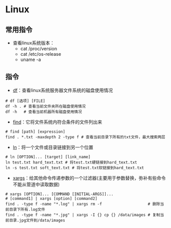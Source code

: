 # Linux

## 常用指令

- 查看linux系统版本：
    - cat /proc/version
    - cat /etc/os-release
    - uname -a

## 指令

- [df](learn_df.md)：查看linux系统服务器文件系统的磁盘使用情况

```shell
# df [选项] [FILE]
df -h . # 查看当前文件夹所在磁盘使用情况
df -h   # 查看当前机器所有磁盘使用情况
```

- [find](learn_find.md)：它将文件系统内符合条件的文件列出来

```shell
# find [path] [expression]
find . *.txt -maxdepth 2 -type f # 查看当前目录下所有的txt文件，最大搜索两层
```

- [ln](learn_ln.md)：将一个文件或目录链接到另一个位置

```shell
# ln [OPTION]... [target] [link_name]
ln test.txt hard_text.txt # 将test.txt硬链接到hard_text.txt
ln -s test.txt soft_text.txt # 将test.txt软链接到hard_text.txt
```

- [xargs](learn_xargs.md)：给其他命令传递参数的一个过滤器(主要用于参数替换，弥补有些命令不能从管道中读取数据)

```shell
# xargs [OPTION]... [COMMAND [INITIAL-ARGS]]...
# [command1] | xargs [option] [command2]
find . -type f -name "*.log" | xargs rm -f                    # 删除当前目录下所有.log文件
find . -type f -name "*.jpg" | xargs -I {} cp {} /data/images # 复制当前目录.jpg文件到/data/images
```

